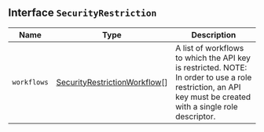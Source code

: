 ## Interface `SecurityRestriction`

| Name | Type | Description |
| - | - | - |
| `workflows` | [SecurityRestrictionWorkflow](./SecurityRestrictionWorkflow.md)[] | A list of workflows to which the API key is restricted. NOTE: In order to use a role restriction, an API key must be created with a single role descriptor. |
